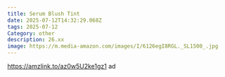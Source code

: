 ```yaml
---
title: Serum Blush Tint
date: 2025-07-12T14:32:29.068Z
tags: 2025-07-12
Category: other
description: 26.xx
image: https://m.media-amazon.com/images/I/6126egI8RGL._SL1500_.jpg
---
```

https://amzlink.to/az0w5U2ke1gz1 ad
